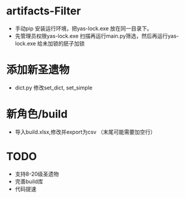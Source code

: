 # artifacts-Filter
- 手动pip 安装运行环境，把yas-lock.exe 放在同一目录下。
- 先管理员权限yas-lock.exe 扫描再运行main.py筛选，然后再运行yas-lock.exe 给未加锁的胚子加锁


# 添加新圣遗物
- dict.py 修改set_dict, set_simple

# 新角色/build
- 导入build.xlsx,修改并export为csv （末尾可能需要加空行）

# TODO
- 支持8-20级圣遗物
- 完善build库
- 代码提速
